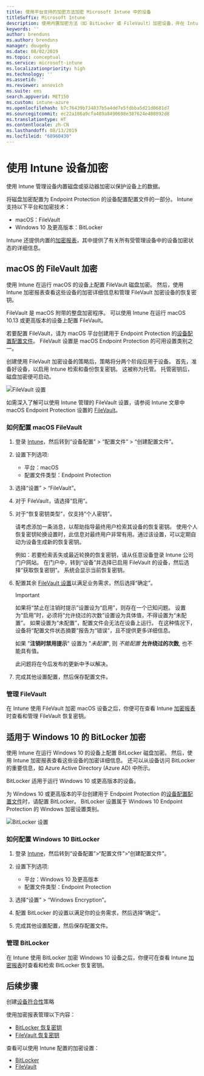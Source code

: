 ```yaml
---
title: 使用平台支持的加密方法加密 Microsoft Intune 中的设备
titleSuffix: Microsoft Intune
description: 使用内置加密方法（如 BitLocker 或 FileVault）加密设备，并在 Intune 门户中管理这些加密设备的恢复密钥。
keywords: ''
author: brenduns
ms.author: brenduns
manager: dougeby
ms.date: 08/02/2019
ms.topic: conceptual
ms.service: microsoft-intune
ms.localizationpriority: high
ms.technology: ''
ms.assetid: ''
ms.reviewer: annovich
ms.suite: ems
search.appverid: MET150
ms.custom: intune-azure
ms.openlocfilehash: b7c76439b734837b5a4dd7e5fdbba5d21d0681d7
ms.sourcegitcommit: ec22a186a9cfa489a8490698e387624e480892d8
ms.translationtype: HT
ms.contentlocale: zh-CN
ms.lasthandoff: 08/13/2019
ms.locfileid: "68960430"
---
```

# <a name="use-device-encryption-with-intune"></a>使用 Intune 设备加密  

使用 Intune 管理设备内置磁盘或驱动器加密以保护设备上的数据。  

将磁盘加密配置为 Endpoint Protection 的设备配置配置文件的一部分。 Intune 支持以下平台和加密技术：  
- macOS：FileVault   
- Windows 10 及更高版本：BitLocker  

Intune 还提供内置的[加密报表](encryption-monitor.md)，其中提供了有关所有受管理设备中的设备加密状态的详细信息。  

## <a name="filevault-encryption-for-macos"></a>macOS 的 FileVault 加密  

使用 Intune 在运行 macOS 的设备上配置 FileVault 磁盘加密。 然后，使用 Intune 加密报表查看这些设备的加密详细信息和管理 FileVault 加密设备的恢复密钥。  

FileVault 是 macOS 附带的整盘加密程序。 可以使用 Intune 在运行 macOS 10.13 或更高版本的设备上配置 FileVault。  

若要配置 FileVault，请为 macOS 平台创建用于 Endpoint Protection 的[设备配置配置文件](device-profile-create.md)。 FileVault 设置是 macOS Endpoint Protection 的可用设置类别之一。  

创建使用 FileVault 加密设备的策略后，策略将分两个阶段应用于设备。 首先，准备好设备，以启用 Intune 检索和备份恢复密钥。 这被称为托管。 托管密钥后，磁盘加密便可启动。

![FileVault 设置](./media/encrypt-devices/filevault-settings.png)

如需深入了解可以使用 Intune 管理的 FileVault 设置，请参阅 Intune 文章中 macOS Endpoint Protection 设置的 [FileVault](endpoint-protection-macos.md#filevault)。  

### <a name="how-to-configure-macos-filevault"></a>如何配置 macOS FileVault 

1. 登录 [Intune](https://go.microsoft.com/fwlink/?linkid=2090973)，然后转到“设备配置” > “配置文件” > “创建配置文件”。  

2. 设置下列选项:  

   - 平台：macOS  
   - 配置文件类型：Endpoint Protection  

3. 选择“设置” > “FileVault”。  

4. 对于 FileVault，请选择“启用”。  

5. 对于“恢复密钥类型”，仅支持“个人密钥”。  

   请考虑添加一条消息，以帮助指导最终用户检索其设备的恢复密钥。 使用个人恢复密钥轮换设置时，此信息对最终用户非常有用。通过该设置，可以定期自动为设备生成新的恢复密钥。  

   例如：若要检索丢失或最近轮换的恢复密钥，请从任意设备登录 Intune 公司门户网站。 在门户中，转到“设备”并选择已启用 FileVault 的设备，然后选择“获取恢复密钥”。 系统会显示当前恢复密钥。  

6. 配置其余 [FileVault 设置](endpoint-protection-macos.md#filevault)以满足业务需求，然后选择“确定”。  

   > [!IMPORTANT]  
   > 如果将“禁止在注销时提示”设置设为“启用”，则存在一个已知问题。 设置为“启用”时，必须将“允许绕过的次数”设置设为具体值，不得设置为“未配置”。 如果设置为“未配置”，配置文件会无法在设备上运行。 在这种情况下，设备将“配置文件状态摘要”报告为“错误”，且不提供更多详细信息。
   > 
   > 如果 "**注销时禁用提示**" 设置为 "*未配置*", 则 *不能配置* **允许绕过的次数**, 也不能具有值。  
   > 
   > 此问题将在今后发布的更新中予以解决。 

7. 完成其他设置配置，然后保存配置文件。  

### <a name="manage-filevault"></a>管理 FileVault  

在 Intune 使用 FileVault 加密 macOS 设备之后，你便可在查看 Intune [加密报表](encryption-monitor.md)时查看和管理 FileVault 恢复密钥。  

## <a name="bitlocker-encryption-for-windows-10"></a>适用于 Windows 10 的 BitLocker 加密  

使用 Intune 在运行 Windows 10 的设备上配置 BitLocker 磁盘加密。 然后，使用 Intune 加密报表查看这些设备的加密详细信息。 还可以从设备访问 BitLocker 的重要信息，如 Azure Active Directory (Azure AD) 中所示。  

BitLocker 适用于运行 Windows 10 或更高版本的设备。  

为 Windows 10 或更高版本的平台创建用于 Endpoint Protection 的[设备配置配置文件](device-profile-create.md)时，请配置 BitLocker。 BitLocker 设置属于 Windows 10 Endpoint Protection 的 Windows 加密设置类别。    

![BitLocker 设置](./media/encrypt-devices/bitlocker-settings.png) 

### <a name="how-to-configure-windows-10-bitlocker"></a>如何配置 Windows 10 BitLocker  

1. 登录 [Intune](https://go.microsoft.com/fwlink/?linkid=2090973)，然后转到“设备配置”>“配置文件”>“创建配置文件”。  

2. 设置下列选项:  
   - 平台：Windows 10 及更高版本  
   - 配置文件类型：Endpoint Protection  

3. 选择“设置” > “Windows Encryption”。

4. 配置 BitLocker 的设置以满足你的业务需求，然后选择“确定”。  

5. 完成其他设置配置，然后保存配置文件。  

### <a name="manage-bitlocker"></a>管理 BitLocker  

在 Intune 使用 BitLocker 加密 Windows 10 设备之后，你便可在查看 Intune [加密报表](encryption-monitor.md)时查看和检索 BitLocker 恢复密钥。  

## <a name="next-steps"></a>后续步骤  

创建[设备符合性](compliance-policy-create-windows.md)策略  

使用加密报表管理以下内容：  
- [BitLocker 恢复密钥](encryption-monitor.md#bitlocker-recovery-keys)
- [FileVault 恢复密钥](encryption-monitor.md#filevault-recovery-keys)

查看可以使用 Intune 配置的加密设置：  
- [BitLocker](endpoint-protection-windows-10.md#windows-encryption)  
- [FileVault](endpoint-protection-macos.md#filevault)  
 
 
